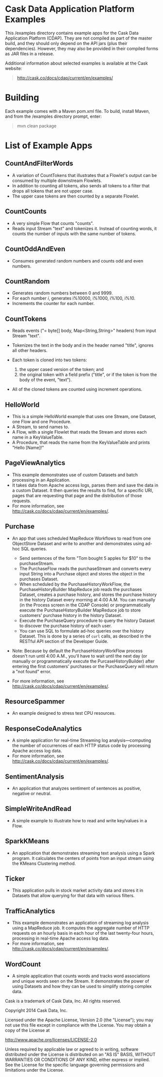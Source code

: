 # Cask Data Application Platform  Examples

This /examples directory contains example apps for the Cask Data Application Platform (CDAP). 
They are not compiled as part of the master build, and they should only depend 
on the API jars (plus their dependencies). However, they may also be provided 
in their compiled forms as JAR files in a release.

Additional information about selected examples is available at the Cask website:

>   http://cask.co/docs/cdap/current/en/examples/


# Building

Each example comes with a Maven pom.xml file. To build, install Maven, and from the
/examples directory prompt, enter:

>   mvn clean package


# List of Example Apps

## CountAndFilterWords

- A variation of CountTokens that illustrates that a Flowlet's output can
  be consumed by multiple downstream Flowlets.
- In addition to counting all tokens, also sends all tokens to a filter that
  drops all tokens that are not upper case.
- The upper case tokens are then counted by a separate Flowlet.

## CountCounts

- A very simple Flow that counts "counts".
- Reads input Stream "text" and tokenizes it. Instead of counting words, it
  counts the number of inputs with the same number of tokens.

## CountOddAndEven

- Consumes generated random numbers and counts odd and even numbers.

## CountRandom

- Generates random numbers between 0 and 9999.
- For each number *i*, generates i%10000, i%1000, i%100, i%10.
- Increments the counter for each number.
 
## CountTokens

- Reads events ("= byte[] body, Map<String,String>" headers) from input
  Stream "text".
- Tokenizes the text in the body and in the header named "title", ignores
  all other headers.
- Each token is cloned into two tokens:

  1. the upper cased version of the token; and
  2. the original token with a field prefix ("title", or if the token is from
     the body of the event, "text").

- All of the cloned tokens are counted using increment operations.

## HelloWorld

- This is a simple HelloWorld example that uses one Stream, one Dataset, one Flow and one
  Procedure.
- A Stream, to send names to.
- A Flow, with a single Flowlet that reads the Stream and stores each name in a KeyValueTable.
- A Procedure, that reads the name from the KeyValueTable and prints "Hello [Name]!"

## PageViewAnalytics

- This example demonstrates use of custom Datasets and batch processing in an Application.
- It takes data from Apache access logs, parses them and save the data in a custom Dataset.
  It then queries the results to find, for a specific URI, pages that are requesting that
  page and the distribution of those requests.
- For more information, see http://cask.co/docs/cdap/current/en/examples/.

## Purchase

- An app that uses scheduled MapReduce Workflows to read from one ObjectStore Dataset
  and write to another and demonstrates using ad-hoc SQL queries.

  - Send sentences of the form "Tom bought 5 apples for $10" to the purchaseStream.
  - The PurchaseFlow reads the purchaseStream and converts every input String into a
    Purchase object and stores the object in the purchases Dataset.
  - When scheduled by the PurchaseHistoryWorkFlow, the PurchaseHistoryBuilder MapReduce
    job reads the purchases Dataset, creates a purchase history, and stores the purchase
    history in the history Dataset every morning at 4:00 A.M. You can manually (in the
    Process screen in the CDAP Console) or programmatically execute the 
    PurchaseHistoryBuilder MapReduce job to store customers' purchase history in the
    history Dataset.
  - Execute the PurchaseQuery procedure to query the history Dataset to discover the 
    purchase history of each user.
  - You can use SQL to formulate ad-hoc queries over the history Dataset. This is done by
    a series of ``curl`` calls, as described in the RESTful API section of the Developer Guide.

- Note: Because by default the PurchaseHistoryWorkFlow process doesn't run until 4:00 A.M.,
  you'll have to wait until the next day (or manually or programmatically execute the
  PurcaseHistoryBuilder) after entering the first customers' purchases or the PurchaseQuery
  will return a "not found" error.
- For more information, see http://cask.co/docs/cdap/current/en/examples/.

## ResourceSpammer

- An example designed to stress test CPU resources.

## ResponseCodeAnalytics

- A simple application for real-time Streaming log analysis—computing the number of 
  occurrences of each HTTP status code by processing Apache access log data. 
- For more information, see http://cask.co/docs/cdap/current/en/examples/.

## SentimentAnalysis

- An application that analyzes sentiment of sentences as positive, negative or neutral.

## SimpleWriteAndRead

- A simple example to illustrate how to read and write key/values in a Flow.

## SparkKMeans

- An application that demonstrates streaming text analysis using a Spark program.
  It calculates the centers of points from an input stream using the KMeans Clustering method.  

## Ticker

- This application pulls in stock market activity data and stores it in Datasets that 
  allow querying for that data with various filters.

## TrafficAnalytics

- This example demonstrates an application of streaming log analysis using a MapReduce job.
  It computes the aggregate number of HTTP requests on an hourly basis in each hour of the
  last twenty-four hours, processing in real-time Apache access log data. 
- For more information, see http://cask.co/docs/cdap/current/en/examples/.

## WordCount

- A simple application that counts words and tracks word associations and unique words
  seen on the Stream. It demonstrates the power of using Datasets and how they can be used
  to simplify storing complex data.


Cask is a trademark of Cask Data, Inc. All rights reserved.

Copyright 2014 Cask Data, Inc.

Licensed under the Apache License, Version 2.0 (the "License"); you may not use this file
except in compliance with the License. You may obtain a copy of the License at

  http://www.apache.org/licenses/LICENSE-2.0

Unless required by applicable law or agreed to in writing, software distributed under the
License is distributed on an "AS IS" BASIS, WITHOUT WARRANTIES OR CONDITIONS OF ANY KIND, 
either express or implied. See the License for the specific language governing permissions
and limitations under the License.
